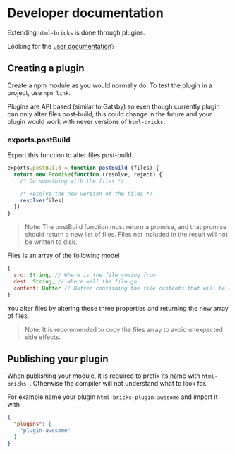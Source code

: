 # Developer documentation

Extending `html-bricks` is done through plugins.

Looking for the [user documentation](https://html-bricks.github.io/)?

## Creating a plugin

Create a npm module as you would normally do. To test the plugin in a project, use `npm link`.

Plugins are API based (similar to Gatsby) so even though currently plugin can only alter files post-build, this could change in the future and your plugin would work with never versions of `html-bricks`.

### exports.postBuild

Export this function to alter files post-build.

```js
exports.postBuild = function postBuild (files) {
  return new Promise(function (resolve, reject) {
    /* Do something with the files */

    /* Resolve the new version of the files */
    resolve(files)
  })
}
```

> Note: The postBuild function must return a promise, and that promise should return a new list of files. Files not included in the result will not be written to disk.

Files is an array of the following model

```js
{
  src: String, // Where is the file coming from
  dest: String, // Where will the file go
  content: Buffer // Buffer containing the file contents that will be written
}
```

You alter files by altering these three properties and returning the new array of files.

> Note: It is recommended to copy the files array to avoid unexpected side effects.

## Publishing your plugin

When publishing your module, it is required to prefix its name with `html-bricks-`. Otherwise the compiler will not understand what to look for.

For example name your plugin `html-bricks-plugin-awesome` and import it with

```json
{
  "plugins": [
    "plugin-awesome"
  ]
}
```
